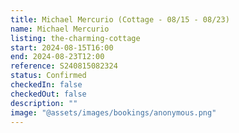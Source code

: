 ```yaml
---
title: Michael Mercurio (Cottage - 08/15 - 08/23)
name: Michael Mercurio
listing: the-charming-cottage
start: 2024-08-15T16:00
end: 2024-08-23T12:00
reference: S240815082324
status: Confirmed
checkedIn: false
checkedOut: false
description: ""
image: "@assets/images/bookings/anonymous.png"
---
```

